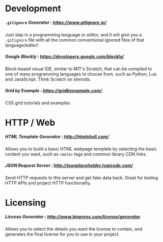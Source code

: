 # Development
##### `.gitignore` Generator : https://www.gitignore.io/
Just slap in a programming language or editor, and it will give
you a `.gitignore` file with all the common conventional ignored
files of that language/editor!

##### Google Blockly : https://developers.google.com/blockly/
Block-based visual IDE, similar to MIT's Scratch, that can be
compiled to one of many programming languages to choose from,
such as Python, Lua and JavaScript. Think Scratch on steroids.

##### Grid by Example : https://gridbyexample.com/
CSS grid tutorials and examples.

# HTTP / Web
##### HTML Template Generator : http://htmlshell.com/
Allows you to build a basic HTML webpage template by selecting the
basic content you want, such as `<meta>` tags and common library
CDN links.

##### JSON Request Server : http://jsonplaceholder.typicode.com/
Send HTTP requests to this server and get fake data back. Great for
testing HTTP APIs and project HTTP functionality.

# Licensing
##### License Generator : http://www.binpress.com/license/generator
Allows you to select the details you want the license to contain, and
generates the final license for you to use in your project.
